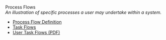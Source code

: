 Process Flows  
_An illustration of specific processes a user may undertake within a system._

*   [Process Flow Definition](http://www.ehow.com/about_5040255_process-flow-definition.html)  
*   [Task Flows](http://pathfindersoftware.com/tag/task-flows/)  
*   [User Task Flows (PDF)](http://www.stickyminds.com/getfile.asp?ot=XML&amp;amp;amp;amp;id=12987&amp;amp;amp;amp;fn=XUS29543666file1%2Epdf)  
